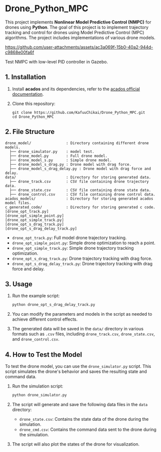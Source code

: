 # Drone_Python_MPC

This project implements **Nonlinear Model Predictive Control (NMPC)** for drones using **Python**. The goal of this project is to implement trajectory tracking and control for drones using Model Predictive Control (MPC) algorithms. The project includes implementations of various drone models.

https://github.com/user-attachments/assets/ac3a069f-15b0-40a2-944d-c9868e00fa6f

Test NMPC with low-level PID controller in Gazebo.

## 1. Installation

1. Install **acados** and its dependencies, refer to the [acados official documentation](https://docs.acados.org/installation/index.html).

2. Clone this repository:

   ```
   git clone https://github.com/KafuuChikai/Drone_Python_MPC.git
   cd Drone_Python_MPC
   ```

## 2. File Structure

```plaintext
drone_model/                : Directory containing different drone models.
  ├── drone_simulator.py    : model test.
  ├── drone_model.py        : Full drone model.
  ├── drone_model_s.py      : Simple drone model.
  ├── drone_model_s_drag.py : Drone model with drag force.
  ├── drone_model_s_drag_delay.py : Drone model with drag force and delay.
data/                       : Directory for storing generated data.
  ├── drone_track.csv       : CSV file containing drone trajectory data.
  ├── drone_state.csv       : CSV file containing drone state data.
  ├── drone_control.csv     : CSV file containing drone control data.
acados_models/              : Directory for storing generated acados model files.
c_generated_code/           : Directory for storing generated c code.
[drone_opt_track.py]
[drone_opt_simple_point.py]
[drone_opt_simple_track.py]
[drone_opt_s_drag_track.py]
[drone_opt_s_drag_delay_track.py]
```

- `drone_opt_track.py`: Full model drone trajectory tracking.
- `drone_opt_simple_point.py`: Simple drone optimization to reach a point.
- `drone_opt_simple_track.py`: Simple drone trajectory tracking optimization.
- `drone_opt_s_drag_track.py`: Drone trajectory tracking with drag force.
- `drone_opt_s_drag_delay_track.py`: Drone trajectory tracking with drag force and delay.

## 3. Usage

1. Run the example script:
    ```bash
    python drone_opt_s_drag_delay_track.py
    ```

2. You can modify the parameters and models in the script as needed to achieve different control effects.

3. The generated data will be saved in the `data/` directory in various formats such as `.csv` files, including `drone_track.csv`, `drone_state.csv`, and `drone_control.csv`.


## 4. How to Test the Model

To test the drone model, you can use the `drone_simulator.py` script. This script simulates the drone's behavior and saves the resulting state and command data.

1. Run the simulation script:

   ```bash
   python drone_simulator.py
   ```

2. The script will generate and save the following data files in the `data` directory:

   - `drone_state.csv`: Contains the state data of the drone during the simulation.
   - `drone_cmd.csv`: Contains the command data sent to the drone during the simulation.

3. The script will also plot the states of the drone for visualization.
